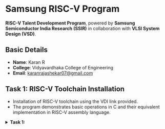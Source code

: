 # Samsung RISC-V Program  

**RISC-V Talent Development Program**, powered by **Samsung Semiconductor India Research (SSIR)** in collaboration with **VLSI System Design (VSD)**.  

## Basic Details  
- **Name**: Karan R  
- **College**: Vidyavardhaka College of Engineering  
- **Email**: karanrajashekar07@gmail.com  

## Task 1: RISC-V Toolchain Installation 
- Installation of RISC-V toolchain using the VDI link provided.
- The program demonstrates basic operations in C and their equivalent implementation in RISC-V assembly language.  
<details>
<summary> <b>Task 1:</b></summary>
<br>
1.Compilation and execution of a C program (sum1ton.c) that calculates the sum of numbers from 1 to 15.
![image](https://github.com/user-attachments/assets/92581395-3c0d-4253-84b3-d23bfcf6ffe5)
  
2.Leafpad editor displaying the source code of the sum1ton.c program, implementing the logic to calculate the sum of integers from 1 to 15.
![image](https://github.com/user-attachments/assets/71f9f5e8-56af-4034-b858-d67c87dab718)

3.Terminal window displaying disassembled output, including the assembly instructions of the compiled C program










  
---
